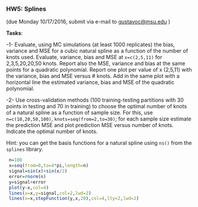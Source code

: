 ### HW5: Splines

 (due Monday 10/17/2016, submit via e-mail to gustavoc@msu.edu )

**Tasks**: 

  -1- Evaluate, using MC simulations (at least 1000 replicates) the bias, variance and MSE for a cubic natural spline 
  as a function of the number of knots used. Evaluate, variance, bias and MSE at `x=c(2,5,11)` for 2,3,5,20,20,50 knots. 
  Report also the MSE, variance and bias at the same points for a quadratic polynomial. Report one plot per value of x (2,5,11)
  with the variance, bias and MSE versus # knots. Add in the same plot with a horizontal line the estimated variance, bias and MSE
  of the quadratic polynomial.
  
  -2- Use cross-validation methods (100 training-testing partitions with 30 points in testing and 70 in training) to choose the optimal number of knots of a natural spline as a function of sample size.
  For this, use `n=c(10,20,50,100)`, `knots=seq(from=2,to=30)`; for each sample size estimate the prediction MSE and plot
  prediction MSE versus number of knots. Indicate the optimal number of knots.

Hint: you can get the basis functions for a natural spline using `ns()` from the `splines` library.


```R
 n=100
 x=seq(from=0,to=4*pi,length=n)
 signal=sin(x)+sin(x/2)
 error=rnorm(n)
 y=signal+error
 plot(y~x,col=4)
 lines(x=x,y=signal,col=2,lwd=2)
 lines(x=x,stepFunction(y,x,20),col=4,lty=2,lwd=2)
```
